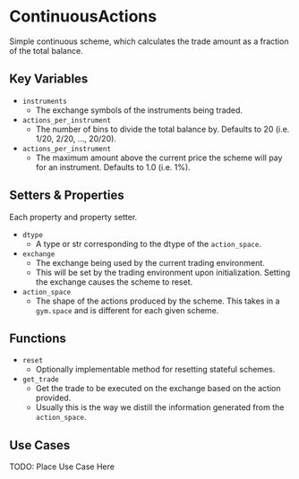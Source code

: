 # ContinuousActions

Simple continuous scheme, which calculates the trade amount as a fraction of the total balance.

## Key Variables

- `instruments`
  - The exchange symbols of the instruments being traded.
- `actions_per_instrument`
  - The number of bins to divide the total balance by. Defaults to 20 (i.e. 1/20, 2/20, ..., 20/20).
- `actions_per_instrument`
  - The maximum amount above the current price the scheme will pay for an instrument. Defaults to 1.0 (i.e. 1%).

## Setters & Properties

Each property and property setter.

- `dtype`
  - A type or str corresponding to the dtype of the `action_space`.
- `exchange`
  - The exchange being used by the current trading environment.
  - This will be set by the trading environment upon initialization. Setting the exchange causes the scheme to reset.
- `action_space`
  - The shape of the actions produced by the scheme. This takes in a `gym.space` and is different for each given scheme.

## Functions

- `reset`
  - Optionally implementable method for resetting stateful schemes.
- `get_trade`
  - Get the trade to be executed on the exchange based on the action provided.
  - Usually this is the way we distill the information generated from the `action_space`.

## Use Cases

TODO: Place Use Case Here
